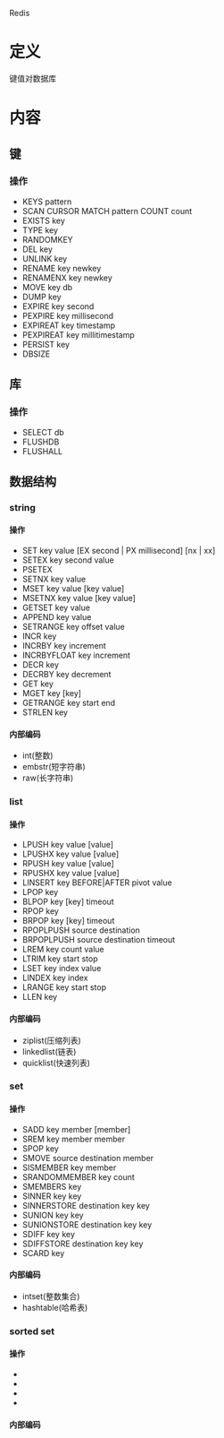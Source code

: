 Redis

# 定义 #
键值对数据库

# 内容 #
## 键 ##
### 操作 ###
  - KEYS pattern
  - SCAN CURSOR MATCH pattern COUNT count
  - EXISTS key
  - TYPE key
  - RANDOMKEY
  - DEL key
  - UNLINK key
  - RENAME key newkey
  - RENAMENX key newkey
  - MOVE key db
  - DUMP key
  - EXPIRE key second
  - PEXPIRE key millisecond
  - EXPIREAT key timestamp
  - PEXPIREAT key millitimestamp
  - PERSIST key
  - DBSIZE
## 库 ##
### 操作 ###
  - SELECT db
  - FLUSHDB
  - FLUSHALL

## 数据结构 ##
### string ###
#### 操作 ####
  - SET key value [EX second | PX millisecond] [nx | xx]
  - SETEX key second value
  - PSETEX <key> <millisecond> <value>
  - SETNX key value
  - MSET key value [key value]
  - MSETNX key value [key value]
  - GETSET key value
  - APPEND key value
  - SETRANGE key offset value
  - INCR key
  - INCRBY key increment
  - INCRBYFLOAT key increment
  - DECR key
  - DECRBY key decrement
  - GET key
  - MGET key [key]
  - GETRANGE key start end
  - STRLEN key
#### 内部编码 ####
  - int(整数)
  - embstr(短字符串)
  - raw(长字符串)

### list ###
#### 操作 ####
  - LPUSH key value [value]
  - LPUSHX key value [value]
  - RPUSH key value [value]
  - RPUSHX key value [value]
  - LINSERT key BEFORE|AFTER pivot value
  - LPOP key
  - BLPOP key [key] timeout 
  - RPOP key
  - BRPOP key [key] timeout
  - RPOPLPUSH source destination
  - BRPOPLPUSH source destination timeout
  - LREM key count value
  - LTRIM key start stop
  - LSET key index value
  - LINDEX key index
  - LRANGE key start stop
  - LLEN key
#### 内部编码 ####
  - ziplist(压缩列表)
  - linkedlist(链表)
  - quicklist(快速列表)

### set ###
#### 操作 ####
  - SADD key member [member]
  - SREM key member member
  - SPOP key
  - SMOVE source destination member
  - SISMEMBER key member
  - SRANDOMMEMBER key count
  - SMEMBERS key
  - SINNER key key
  - SINNERSTORE destination key key
  - SUNION key key
  - SUNIONSTORE destination key key
  - SDIFF key key
  - SDIFFSTORE destination key key
  - SCARD key
#### 内部编码 ####
  - intset(整数集合)
  - hashtable(哈希表)

### sorted set ###
#### 操作 ####
  - 
  - 
  - 
  - 
#### 内部编码 ####